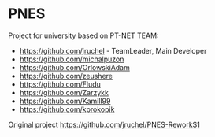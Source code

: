 # PNES
Project for university based on PT-NET
TEAM:

- https://github.com/jruchel - TeamLeader, Main Developer
- https://github.com/michalpuzon
- https://github.com/OrlowskiAdam
- https://github.com/zeushere
- https://github.com/Fludu
- https://github.com/Zarzykk
- https://github.com/Kamill99
- https://github.com/kprokopik

Original project https://github.com/jruchel/PNES-ReworkS1
